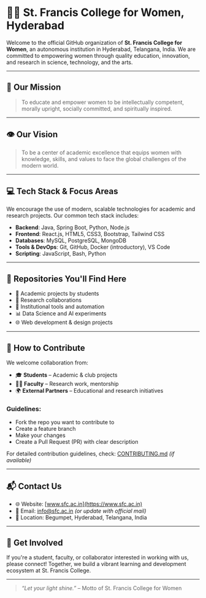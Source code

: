 # 👩‍🎓 St. Francis College for Women, Hyderabad

Welcome to the official GitHub organization of **St. Francis College for Women**, an autonomous institution in Hyderabad, Telangana, India. We are committed to empowering women through quality education, innovation, and research in science, technology, and the arts.

---

## 🎯 Our Mission

> To educate and empower women to be intellectually competent, morally upright, socially committed, and spiritually inspired.

---

## 👁️ Our Vision

> To be a center of academic excellence that equips women with knowledge, skills, and values to face the global challenges of the modern world.

---

## 💻 Tech Stack & Focus Areas

We encourage the use of modern, scalable technologies for academic and research projects. Our common tech stack includes:

- **Backend**: Java, Spring Boot, Python, Node.js
- **Frontend**: React.js, HTML5, CSS3, Bootstrap, Tailwind CSS
- **Databases**: MySQL, PostgreSQL, MongoDB
- **Tools & DevOps**: Git, GitHub, Docker (introductory), VS Code
- **Scripting**: JavaScript, Bash, Python

---

## 📁 Repositories You'll Find Here

- 💼 Academic projects by students
- 🧠 Research collaborations
- 🏫 Institutional tools and automation
- 📊 Data Science and AI experiments
- 🌐 Web development & design projects

---

## 🤝 How to Contribute

We welcome collaboration from:
- 🎓 **Students** – Academic & club projects
- 👩‍🏫 **Faculty** – Research work, mentorship
- 🌍 **External Partners** – Educational and research initiatives

### Guidelines:
- Fork the repo you want to contribute to
- Create a feature branch
- Make your changes
- Create a Pull Request (PR) with clear description

For detailed contribution guidelines, check: [CONTRIBUTING.md](CONTRIBUTING.md) *(if available)*

---

## 📬 Contact Us

- 🌐 Website: [www.sfc.ac.in](https://www.sfc.ac.in)
- 📧 Email: [info@sfc.ac.in](mailto:info@sfc.ac.in) *(or update with official mail)*
- 📍 Location: Begumpet, Hyderabad, Telangana, India

---

## 🌟 Get Involved

If you're a student, faculty, or collaborator interested in working with us, please connect! Together, we build a vibrant learning and development ecosystem at St. Francis College.

---

> *“Let your light shine.”* – Motto of St. Francis College for Women
